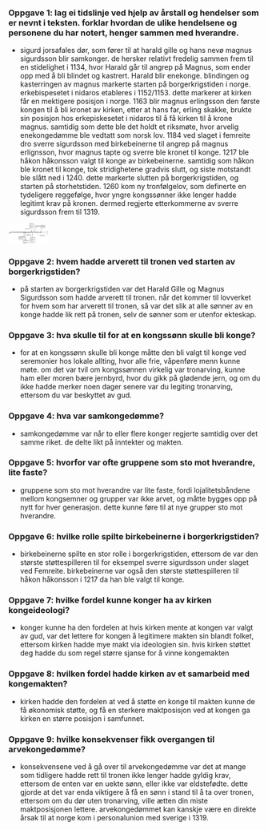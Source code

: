 <body style="width: 80ch; margin: auto;">

### Oppgave 1: lag ei tidslinje ved hjelp av årstall og hendelser som er nevnt i teksten. forklar hvordan de ulike hendelsene og personene du har notert, henger sammen med hverandre.
- sigurd jorsafales dør, som fører til at harald gille og hans nevø magnus sigurdsson blir samkonger. de hersker relativt fredelig sammen
    frem til en stidelighet i 1134, hvor Harald går til angrep på Magnus, som ender opp med å bli blindet og kastrert. Harald blir enekonge.
    blindingen og kasterringen av magnus markerte starten på borgerkrigstiden i norge. erkebispesetet i nidaros etableres i 1152/1153.
    dette markerer at kirken får en mektigere posisjon i norge. 1163 blir magnus erlingsson den første kongen til å bli kronet av kirken,
    etter at hans far, erling skakke, brukte sin posisjon hos erkepiskesetet i nidaros til å få kirken til å krone magnus. samtidig som dette
    ble det holdt et riksmøte, hvor arvelig enekongedømme ble vedtatt som norsk lov. 1184 ved slaget i femreite dro 
    sverre sigurdsson med birkebeinerne til angrep på magnus erlignsson, hvor magnus tapte og sverre ble kronet til konge.
    1217 ble håkon håkonsson valgt til konge av birkebeinerne. samtidig som håkon ble kronet til konge, tok stridighetene gradvis slutt,
    og siste motstandt ble slått ned i 1240. dette markerte slutten på borgerkrigstiden, og starten på storhetstiden. 1260 kom ny
    tronfølgelov, som definerte en tydeligere reggefølge, hvor yngre kongssønner ikke lenger hadde legitimt krav på kronen. dermed regjerte
    etterkommerne av sverre sigurdsson frem til 1319.

<img src="./NorskHoymiddelalder.png" width="80ch"/>

### Oppgave 2: hvem hadde arverett til tronen ved starten av borgerkrigstiden?
- på starten av borgerkrigstiden var det Harald Gille og Magnus Sigurdsson som hadde arverett til tronen. når det kommer til lovverket for
    hvem som har arverett til tronen, så var det slik at alle sønner av en konge hadde lik rett på tronen, selv de sønner som er utenfor
    ekteskap.

### Oppgave 3: hva skulle til for at en kongssønn skulle bli konge?
- for at en kongssønn skulle bli konge måtte den bli valgt til konge ved seremonier hos lokale allting, hvor alle frie, våpenføre menn kunne
    møte. om det var tvil om kongssønnen virkelig var tronarving, kunne ham eller moren bære jernbyrd, hvor du gikk på glødende jern, og
    om du ikke hadde merker noen dager senere var du legiting tronarving, ettersom du var beskyttet av gud.

### Oppgave 4: hva var samkongedømme?
- samkongedømme var når to eller flere konger regjerte samtidig over det samme riket. de delte likt på inntekter og makten.

### Oppgave 5: hvorfor var ofte gruppene som sto mot hverandre, lite faste?
- gruppene som sto mot hverandre var lite faste, fordi lojalitetsbåndene mellom kongsemner og grupper var ikke arvet, og måtte bygges opp
    på nytt for hver generasjon. dette kunne føre til at nye grupper sto mot hverandre.

### Oppgave 6: hvilke rolle spilte birkebeinerne i borgerkrigstiden?
- birkebeinerne spilte en stor rolle i borgerkrigstiden, ettersom de var den største støttespilleren til for eksempel sverre sigurdsson under
    slaget ved Femreite. birkebeinerne var også den største støttespilleren til håkon håkonsson i 1217 da han ble valgt til konge.

### Oppgave 7: hvilke fordel kunne konger ha av kirken kongeideologi?
- konger kunne ha den fordelen at hvis kirken mente at kongen var valgt av gud, var det lettere for kongen å legitimere makten sin blandt
    folket, ettersom kirken hadde mye makt via ideologien sin. hvis kirken støttet deg hadde du som regel større sjanse for å vinne kongemakten

### Oppgave 8: hvilken fordel hadde kirken av et samarbeid med kongemakten?
- kirken hadde den fordelen at ved å støtte en konge til makten kunne de få økonomisk støtte, og få en sterkere maktposisjon ved at kongen
    ga kirken en større posisjon i samfunnet.

### Oppgave 9: hvilke konsekvenser fikk overgangen til arvekongedømme?
- konsekvensene ved å gå over til arvekongedømme var det at mange som tidligere hadde rett til tronen ikke lenger hadde gyldig krav, ettersom
    de enten var en uekte sønn, eller ikke var eldstefødte. dette gjorde at det var enda viktigere å få en sønn i stand til å ta over tronen,
    ettersom om du dør uten tronarving, ville ætten din miste maktposisjonen lettere. arvekongedømmet kan kanskje være en direkte årsak til
    at norge kom i personalunion med sverige i 1319.

<body/>
